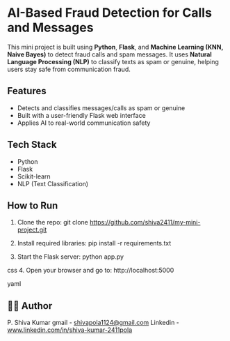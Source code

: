 # AI-Based Fraud Detection for Calls and Messages
This mini project is built using **Python**, **Flask**, and **Machine Learning (KNN, Naive Bayes)** to detect fraud calls and spam messages. It uses **Natural Language Processing (NLP)** to classify texts as spam or genuine, helping users stay safe from communication fraud.

## Features
- Detects and classifies messages/calls as spam or genuine
- Built with a user-friendly Flask web interface
- Applies AI to real-world communication safety

## Tech Stack
- Python
- Flask
- Scikit-learn
- NLP (Text Classification)

## How to Run
1. Clone the repo:
git clone https://github.com/shiva2411/my-mini-project.git

2. Install required libraries:
pip install -r requirements.txt

3. Start the Flask server:
python app.py

css
4. Open your browser and go to:
http://localhost:5000

yaml
## 👨‍💻 Author
P. Shiva Kumar 
gmail - shivapola1124@gmail.com
Linkedin - www.linkedin.com/in/shiva-kumar-2411pola
